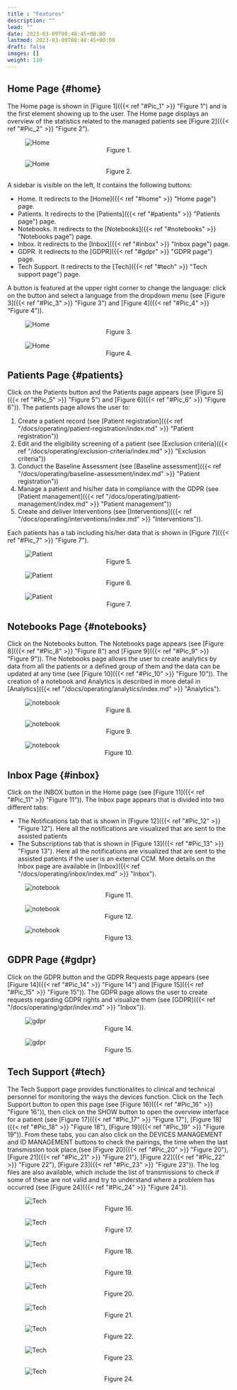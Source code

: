 ```yaml
---
title : "Features"
description: ""
lead: ""
date: 2023-03-09T08:48:45+00:00
lastmod: 2023-03-09T08:48:45+00:00
draft: false
images: []
weight: 110
---
```


## Home Page {#home}

The Home page is shown in [Figure 1]({{< ref "#Pic_1" >}} "Figure 1") and is the first element showing up to the user. The Home page displays
an overview of the statistics related to the managed patients see [Figure 2]({{< ref "#Pic_2" >}} "Figure 2").



<figure id="Pic_1" >
<img src="images/Pic_1.png" alt="Home">
<figcaption style="text-align:center">Figure 1. </figcaption>
</figure>



<figure id="Pic_2">
<img src="images/Pic_2.png" alt="Home">
<figcaption style="text-align:center">Figure 2. </figcaption>
</figure>



A sidebar is visible on the left, It contains the following buttons:

- Home. It redirects to the [Home]({{< ref "#home" >}} "Home page") page.
- Patients. It redirects to the [Patients]({{< ref "#patients" >}} "Patients page") page.
- Notebooks. It redirects to the [Notebooks]({{< ref "#notebooks" >}} "Notebooks page") page.
- Inbox. It redirects to the [Inbox]({{< ref "#inbox" >}} "Inbox page") page.
- GDPR. It redirects to the [GDPR]({{< ref "#gdpr" >}} "GDPR page") page.
- Tech Support. It redirects to the [Tech]({{< ref "#tech" >}} "Tech support page") page.

A button is featured at the upper right corner to change the language: click on the button and select a language
from the dropdown menu (see [Figure 3]({{< ref "#Pic_3" >}} "Figure 3") and [Figure 4]({{< ref "#Pic_4" >}} "Figure 4")).



<figure id="Pic_3">
<img src="images/Pic_3.png" alt="Home">
<figcaption style="text-align:center">Figure 3. </figcaption>
</figure>



<figure id="Pic_4" class="centered-figure">
<img src="images/Pic_4.png" alt="Home">
<figcaption style="text-align:center">Figure 4. </figcaption>
</figure>



## Patients Page {#patients}

Click on the Patients button and the Patients page appears (see [Figure 5]({{< ref "#Pic_5" >}} "Figure 5") and [Figure 6]({{< ref "#Pic_6" >}} "Figure 6")). The patients page
allows the user to:

1. Create a patient record (see [Patient registration]({{< ref "/docs/operating/patient-registration/index.md" >}} "Patient registration"))
2. Edit and the eligibility screening of a patient (see [Exclusion criteria]({{< ref "/docs/operating/exclusion-criteria/index.md" >}} "Exclusion criteria"))
3. Conduct the Baseline Assessment (see [Baseline assessment]({{< ref "/docs/operating/baseline-assessment/index.md" >}} "Patient registration"))
4. Manage a patient and his/her data in compliance with the GDPR (see [Patient management]({{< ref "/docs/operating/patient-management/index.md" >}} "Patient management"))
5. Create and deliver Interventions (see [Interventions]({{< ref "/docs/operating/interventions/index.md" >}} "Interventions")).

Each patients has a tab including his/her data that is shown in [Figure 7]({{< ref "#Pic_7" >}} "Figure 7"). 

<figure id="Pic_5">
<img src="images/Pic_5.png" alt="Patient">
<figcaption style="text-align:center">Figure 5. </figcaption>
</figure>

<figure id="Pic_6">
<img src="images/Pic_6.png" alt="Patient">
<figcaption style="text-align:center">Figure 6. </figcaption>
</figure>

<figure id="Pic_7">
<img src="images/Pic_7.png" alt="Patient">
<figcaption style="text-align:center">Figure 7. </figcaption>
</figure>

## Notebooks Page {#notebooks}

Click on the Notebooks button. The Notebooks page appears (see [Figure 8]({{< ref "#Pic_8" >}} "Figure 8") and [Figure 9]({{< ref "#Pic_9" >}} "Figure 9")). The Notebooks page
allows the user to create analytics by data from all the patients or a defined group of them and the data can be
updated at any time (see [Figure 10]({{< ref "#Pic_10" >}} "Figure 10")). The creation of a notebook and Analytics is described in more detail in [Analytics]({{< ref "/docs/operating/analytics/index.md" >}} "Analytics").

<figure id="Pic_8">
<img src="images/Pic_8.png" alt="notebook">
<figcaption style="text-align:center">Figure 8. </figcaption>
</figure>


<figure id="Pic_9">
<img src="images/Pic_9.png" alt="notebook">
<figcaption style="text-align:center">Figure 9. </figcaption>
</figure>


<figure id="Pic_10">
<img src="images/Pic_10.png" alt="notebook">
<figcaption style="text-align:center">Figure 10. </figcaption>
</figure>

## Inbox Page {#inbox}

Click on the INBOX button in the Home page (see [Figure 11]({{< ref "#Pic_11" >}} "Figure 11")). The Inbox page appears that is divided into two
different tabs:

- The Notifications tab that is shown in [Figure 12]({{< ref "#Pic_12" >}} "Figure 12"). Here all the notifications are visualized that are sent
to the assisted patients
- The Subscriptions tab that is shown in [Figure 13]({{< ref "#Pic_13" >}} "Figure 13"). Here all the notifications are visualized that are sent
to the assisted patients if the user is an external CCM. More details on the Inbox page are available in [Inbox]({{< ref "/docs/operating/inbox/index.md" >}} "Inbox").

<figure id="Pic_11">
<img src="images/Pic_11.png" alt="notebook">
<figcaption style="text-align:center">Figure 11. </figcaption>
</figure>


<figure id="Pic_12">
<img src="images/Pic_12.png" alt="notebook">
<figcaption style="text-align:center">Figure 12. </figcaption>
</figure>


<figure id="Pic_13">
<img src="images/Pic_13.png" alt="notebook">
<figcaption style="text-align:center">Figure 13. </figcaption>
</figure>


## GDPR Page {#gdpr}

Click on the GDPR button and the GDPR Requests page appears (see [Figure 14]({{< ref "#Pic_14" >}} "Figure 14") and [Figure 15]({{< ref "#Pic_15" >}} "Figure 15")). The GDPR
page allows the user to create requests regarding GDPR rights and visualize them (see [GDPR]({{< ref "/docs/operating/gdpr/index.md" >}} "Inbox")).

<figure id="Pic_14">
<img src="images/Pic_14.png" alt="gdpr">
<figcaption style="text-align:center">Figure 14.</figcaption>
</figure>


<figure id="Pic_15">
<img src="images/Pic_15.png" alt="gdpr">
<figcaption style="text-align:center">Figure 15. </figcaption>
</figure>


## Tech Support {#tech}

The Tech Support page provides functionalites to clinical and technical personnel for monitoring the ways the
devices function. Click on the Tech Support button to open this page (see [Figure 16]({{< ref "#Pic_16" >}} "Figure 16")), then click on the SHOW button to open
the overview interface for a patient (see [Figure 17]({{< ref "#Pic_17" >}} "Figure 17"), [Figure 18]({{< ref "#Pic_18" >}} "Figure 18"), [Figure 19]({{< ref "#Pic_19" >}} "Figure 19")). From these tabs, you can also click on the DEVICES MANAGEMENT and ID MANAGEMENT buttons to check the pairings, the time when the last transmission took place,(see [Figure 20]({{< ref "#Pic_20" >}} "Figure 20"), [Figure 21]({{< ref "#Pic_21" >}} "Figure 21"), [Figure 22]({{< ref "#Pic_22" >}} "Figure 22"), [Figure 23]({{< ref "#Pic_23" >}} "Figure 23")). The log files are also available, which include the list of transmissions to check if some of these are not valid and try to understand where a problem has occurred (see [Figure 24]({{< ref "#Pic_24" >}} "Figure 24")).

<figure id="Pic_16">
<img src="images/Pic_16.png" alt="Tech">
<figcaption style="text-align:center">Figure 16. </figcaption>
</figure>

<figure id="Pic_17">
<img src="images/Pic_17.png" alt="Tech">
<figcaption style="text-align:center">Figure 17. </figcaption>
</figure>

<figure id="Pic_18">
<img src="images/Pic_18.png" alt="Tech">
<figcaption style="text-align:center">Figure 18. </figcaption>
</figure>

<figure id="Pic_19">
<img src="images/Pic_19.png" alt="Tech">
<figcaption style="text-align:center">Figure 19.</figcaption>
</figure>

<figure id="Pic_20">
<img src="images/Pic_20.png" alt="Tech">
<figcaption style="text-align:center">Figure 20.</figcaption>
</figure>

<figure id="Pic_21">
<img src="images/Pic_21.png" alt="Tech">
<figcaption style="text-align:center">Figure 21.</figcaption>
</figure>

<figure id="Pic_22">
<img src="images/Pic_22.png" alt="Tech">
<figcaption style="text-align:center">Figure 22.</figcaption>
</figure>

<figure id="Pic_23">
<img src="images/Pic_23.png" alt="Tech">
<figcaption style="text-align:center">Figure 23.</figcaption>
</figure>

<figure id="Pic_24">
<img src="images/Pic_24.png" alt="Tech">
<figcaption style="text-align:center">Figure 24.</figcaption>
</figure>
